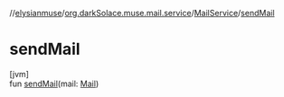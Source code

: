 //[elysianmuse](../../../index.md)/[org.darkSolace.muse.mail.service](../index.md)/[MailService](index.md)/[sendMail](send-mail.md)

# sendMail

[jvm]\
fun [sendMail](send-mail.md)(mail: [Mail](../../org.darkSolace.muse.mail.model/-mail/index.md))
